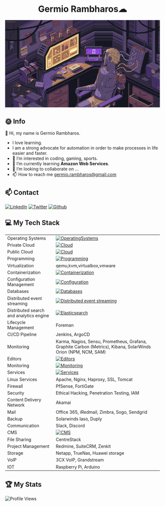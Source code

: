 
<h1 align="center">Germio Rambharos☁</h1>

[![Hello World, I'm Germio!](assets/header.gif)](https://github.com/grambharos)

## 🌞 Info

👋 Hi, my name is Germio Rambharos.

- I love learning.
- I am a strong advocate for automation in order to make processes in life easier and faster.
- 👀 I’m interested in coding, gaming, sports.
- 🌱 I’m currently learning **Amazon Web Services**.
- 💞️ I’m looking to collaborate on ...
- 📫 How to reach me <germio.rambharos@gmail.com>

## 📫 Contact

[![LinkedIn](https://skillicons.dev/icons?i=linkedin)](https://https://bit.ly/grambharos-linkedin)
[![Twitter](https://skillicons.dev/icons?i=twitter)](https://twitter.com/grambharos)
[![Github](https://skillicons.dev/icons?i=github)](https://github.com/grambharos)

## 💻 My Tech Stack

|                                         |                                                                                                                       |
| --------------------------------------- | --------------------------------------------------------------------------------------------------------------------- |
| Operating Systems                       | [![OperatingSystems](https://skillicons.dev/icons?i=linux)](https://bit.ly/grambharos-skills)                         |
| Private Cloud                           | [![Cloud](https://skillicons.dev/icons?i=openstack)](https://bit.ly/grambharos-skills)                                |
| Public Cloud                            | [![Cloud](https://skillicons.dev/icons?i=aws,gcp)](https://bit.ly/grambharos-skills)                                  |
| Programming                             | [![Programming](https://skillicons.dev/icons?i=bash,py,go,java,php,js,html,perl)](https://bit.ly/grambharos-skills)   |
| Virtualization                          | qemu,kvm,virtualbox,vmware                                                                                            |
| Containerization                        | [![Containerization](https://skillicons.dev/icons?i=docker,kubernetes)](https://bit.ly/grambharos-skills)             |
| Configuration Management                | [![Configuration](https://skillicons.dev/icons?i=ansible,puppet)](https://bit.ly/grambharos-skills)                   |
| Databases                               | [![Databases](https://skillicons.dev/icons?i=mysql,mariadb,oracle,postgress,mssql)](https://bit.ly/grambharos-skills) |
| Distributed event streaming             | [![Distributed event streaming ](https://skillicons.dev/icons?i=kafka,rabbitmq)](https://bit.ly/grambharos-skills)    |
| Distributed search and analytics engine | [![Elasticsearch](https://skillicons.dev/icons?i=elasticsearch)](https://bit.ly/grambharos-skills)                                                                                                          |
| Lifecycle Management                    | Foreman                                                                                                               |
| CI/CD Pipeline                          | Jenkins, ArgoCD                                                                                                       |
| Monitoring                              | Karma, Nagios, Sensu, Prometheus, Grafana, Graphite Carbon (Metrics), Kibana, SolarWinds Orion (NPM, NCM, SAM)        |
| Editors                                 | [![Editors](https://skillicons.dev/icons?i=vim,vscode)](https://bit.ly/grambharos-skills)                             |
| Monitoring                              | [![Monitoring](https://skillicons.dev/icons?i=grafana,prometheus)](https://bit.ly/grambharos-skills)                  |
| Services                                | [![Services](https://skillicons.dev/icons?i=nginx)](https://bit.ly/grambharos-skills)                                 |
| Linux Services                          | Apache, Nginx, Haproxy, SSL, Tomcat                                                                                   |
| Firewall                                | PfSense, FortiGate                                                                                                    |
| Security                                | Ethical Hacking, Penetration Testing, IAM                                                                             |
| Content Delivery Network                | Akamai                                                                                                                |
| Mail                                    | Office 365, iRedmail, Zimbra, Sogo, Sendgrid                                                                          |
| Backup                                  | Solarwinds Iaso, Duply                                                                                                |
| Communication                           | Slack, Discord                                                                                                        |
| CMS                                     | [![CMS](https://skillicons.dev/icons?i=wordpress,joomla,woocommerce)](https://bit.ly/grambharos-skills)               |
| File Sharing                            | CentreStack                                                                                                           |
| Project Management                      | Redmine, SuiteCRM, Zenkit                                                                                             |
| Storage                                 | Netapp, TrueNas, Huawei storage                                                                                       |
| VoIP                                    | 3CX VoIP, Grandstream                                                                                                 |
| IOT                                     | Raspberry Pi, Arduino                                                                                                 |

## 🏆 My Stats
![Profile Views](https://komarev.com/ghpvc/?username=grambharos&color=brightgreen)